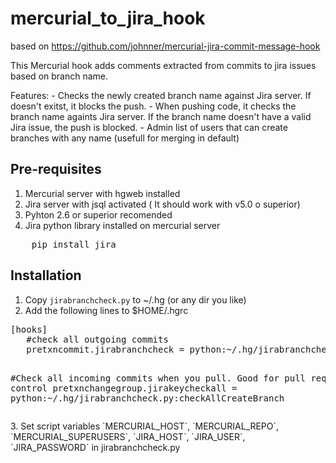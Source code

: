 mercurial_to_jira_hook
======================

based on https://github.com/johnner/mercurial-jira-commit-message-hook

This Mercurial hook adds comments extracted from commits to jira issues based on branch name.

Features:
	- Checks the newly created branch name against Jira server. If doesn't exitst, it blocks the push.
	- When pushing code, it checks the branch name againts Jira server. If the branch name doesn't have a valid Jira issue, the push is blocked.
	- Admin list of users that can create branches with any name (usefull for merging in default)


Pre-requisites
------------
1. Mercurial server with hgweb installed
2. Jira server with jsql activated ( It should work with v5.0 o superior)
3. Pyhton 2.6 or superior recomended
4. Jira python library installed on mercurial server
<div>
<pre>
	pip install jira
</pre>
</div>


Installation
------------
1. Copy `jirabranchcheck.py` to ~/.hg (or any dir you like)
2. Add the following lines to $HOME/.hgrc
<div>
<pre>
[hooks]
   #check all outgoing commits
   pretxncommit.jirabranchcheck = python:~/.hg/jirabranchcheck.py:checkCreateBranch

   #Check all incoming commits when you pull. Good for pull requests control
   pretxnchangegroup.jirakeycheckall = python:~/.hg/jirabranchcheck.py:checkAllCreateBranch
</pre>
</div>
3. Set script variables `MERCURIAL_HOST`, `MERCURIAL_REPO`, `MERCURIAL_SUPERUSERS`, `JIRA_HOST`, `JIRA_USER`, `JIRA_PASSWORD` in jirabranchcheck.py


